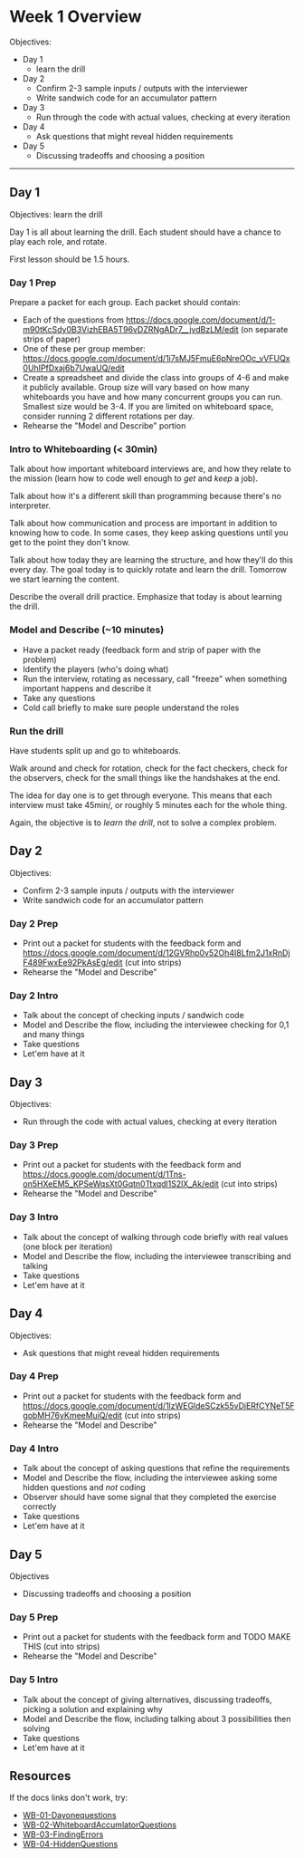 # Week 1 Overview

Objectives:

- Day 1
  - learn the drill
- Day 2
  - Confirm 2-3 sample inputs / outputs with the interviewer
  - Write sandwich code for an accumulator pattern
- Day 3
  - Run through the code with actual values, checking at every iteration
- Day 4
  - Ask questions that might reveal hidden requirements
- Day 5
  - Discussing tradeoffs and choosing a position

---

## Day 1

Objectives: learn the drill

Day 1 is all about learning the drill.  Each student should have a chance to play each role, and rotate.

First lesson should be 1.5 hours.

### Day 1 Prep

Prepare a packet for each group.  Each packet should contain:

- Each of the questions from https://docs.google.com/document/d/1-m90tKcSdy0B3VizhEBA5T96vDZRNgADr7__jvdBzLM/edit (on separate strips of paper)
- One of these per group member: https://docs.google.com/document/d/1i7sMJ5FmuE6pNreOOc_vVFUQx0UhIPfDxaj6b7UwaUQ/edit
- Create a spreadsheet and divide the class into groups of 4-6 and make it publicly available.  Group size will vary based on how many whiteboards you have and how many concurrent groups you can run.  Smallest size would be 3-4.  If you are limited on whiteboard space, consider running 2 different rotations per day.
- Rehearse the "Model and Describe" portion

### Intro to Whiteboarding (< 30min)

Talk about how important whiteboard interviews are, and how they relate to the mission (learn how to code well enough to _get_ and _keep_ a job).

Talk about how it's a different skill than programming because there's no interpreter.

Talk about how communication and process are important in addition to knowing how to code.  In some cases, they keep asking questions until you get to the point they don't know.

Talk about how today they are learning the structure, and how they'll do this every day.  The goal today is to quickly rotate and learn the drill.  Tomorrow we start learning the content.

Describe the overall drill practice.  Emphasize that today is about learning the drill.

### Model and Describe (~10 minutes)

- Have a packet ready (feedback form and strip of paper with the problem)
- Identify the players (who's doing what)
- Run the interview, rotating as necessary, call "freeze" when something important happens and describe it
- Take any questions
- Cold call briefly to make sure people understand the roles

### Run the drill

Have students split up and go to whiteboards.

Walk around and check for rotation, check for the fact checkers, check for the observers, check for the small things like the handshakes at the end.

The idea for day one is to get through everyone.  This means that each interview must take 45min/<group size>, or roughly 5 minutes each for the whole thing.

Again, the objective is to _learn the drill_, not to solve a complex problem.

## Day 2

Objectives:

- Confirm 2-3 sample inputs / outputs with the interviewer
- Write sandwich code for an accumulator pattern

### Day 2 Prep

- Print out a packet for students with the feedback form and https://docs.google.com/document/d/12GVRhp0v52Oh4I8Lfm2J1xRnDjF489FwxEe92PkAsEg/edit (cut into strips)
- Rehearse the "Model and Describe"

### Day 2 Intro

- Talk about the concept of checking inputs / sandwich code
- Model and Describe the flow, including the interviewee checking for 0,1 and many things
- Take questions
- Let'em have at it

## Day 3

Objectives:

- Run through the code with actual values, checking at every iteration

### Day 3 Prep

- Print out a packet for students with the feedback form and https://docs.google.com/document/d/1Tns-on5HXeEM5_KPSeWqsXt0Gqtn0Ttxqdl1S2lX_Ak/edit (cut into strips)
- Rehearse the "Model and Describe"

### Day 3 Intro

- Talk about the concept of walking through code briefly with real values (one block per iteration)
- Model and Describe the flow, including the interviewee transcribing and talking
- Take questions
- Let'em have at it

## Day 4

Objectives:

- Ask questions that might reveal hidden requirements


### Day 4 Prep

- Print out a packet for students with the feedback form and https://docs.google.com/document/d/1lzWEGldeSCzk55vDiERfCYNeT5FgobMH76yKmeeMuiQ/edit (cut into strips)
- Rehearse the "Model and Describe"

### Day 4 Intro

- Talk about the concept of asking questions that refine the requirements
- Model and Describe the flow, including the interviewee asking some hidden questions and _not_ coding
- Observer should have some signal that they completed the exercise correctly
- Take questions
- Let'em have at it


## Day 5

Objectives

- Discussing tradeoffs and choosing a position

### Day 5 Prep

- Print out a packet for students with the feedback form and TODO MAKE THIS (cut into strips)
- Rehearse the "Model and Describe"

### Day 5 Intro

- Talk about the concept of giving alternatives, discussing tradeoffs, picking a solution and explaining why
- Model and Describe the flow, including talking about 3 possibilities then solving
- Take questions
- Let'em have at it


## Resources

If the docs links don't work, try:

- [WB-01-Dayonequestions](https://students-gschool-production.s3.amazonaws.com/uploads/asset/file/197/WB-01-Dayonequestions.pdf)
- [WB-02-WhiteboardAccumlatorQuestions](https://students-gschool-production.s3.amazonaws.com/uploads/asset/file/198/WB-02-WhiteboardAccumlatorQuestions.pdf)
- [WB-03-FindingErrors](https://students-gschool-production.s3.amazonaws.com/uploads/asset/file/199/WB-03-FindingErrors.pdf)
- [WB-04-HiddenQuestions](https://students-gschool-production.s3.amazonaws.com/uploads/asset/file/196/WB-04-HiddenQuestions.pdf)
